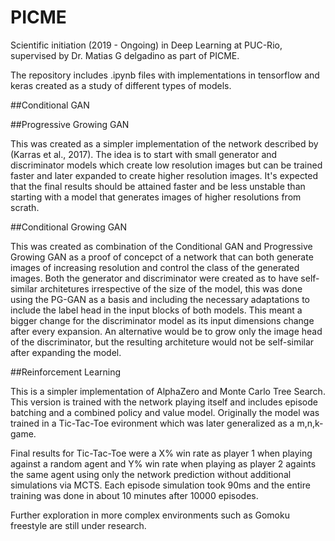 # PICME

Scientific initiation (2019 - Ongoing) in Deep Learning at PUC-Rio, supervised by Dr. Matias G delgadino as part of PICME.

The repository includes .ipynb files with implementations in tensorflow and keras created as a study of different types of models.

##Conditional GAN



##Progressive Growing GAN

This was created as a simpler implementation of the network described by (Karras et al., 2017). The idea is to start with small generator and discriminator models which create low resolution images but can be trained faster and later expanded to create higher resolution images. It's expected that the final results should be attained faster and be less unstable than starting with a model that generates images of higher resolutions from scrath.

##Conditional Growing GAN

This was created as combination of the Conditional GAN and Progressive Growing GAN as a proof of concepct of a network that can both generate images of increasing resolution and control the class of the generated images. Both the generator and discriminator were created as to have self-similar architetures irrespective of the size of the model, this was done using the PG-GAN as a basis and including the necessary adaptations to include the label head in the input blocks of both models. This meant a bigger change for the discriminator model as its input dimensions change after every expansion. An alternative would be to grow only the image head of the discriminator, but the resulting architeture would not be self-similar after expanding the model. 

##Reinforcement Learning

This is a simpler implementation of AlphaZero and Monte Carlo Tree Search. This version is trained with the network playing itself and includes episode batching and a combined policy and value model. Originally the model was trained in a Tic-Tac-Toe evironment which was later generalized as a m,n,k-game.

Final results for Tic-Tac-Toe were a X% win rate as player 1 when playing against a random agent and Y% win rate when playing as player 2 againts the same agent using only the network prediction without additional simulations via MCTS. Each episode simulation took 90ms and the entire training was done in about 10 minutes after 10000 episodes. 

Further exploration in more complex environments such as Gomoku freestyle are still under research.
